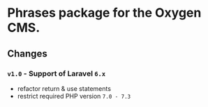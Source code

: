 # Phrases package for the Oxygen CMS.

## Changes
### `v1.0` - Support of Laravel `6.x`
* refactor return & use statements
* restrict required PHP version `7.0 - 7.3`
